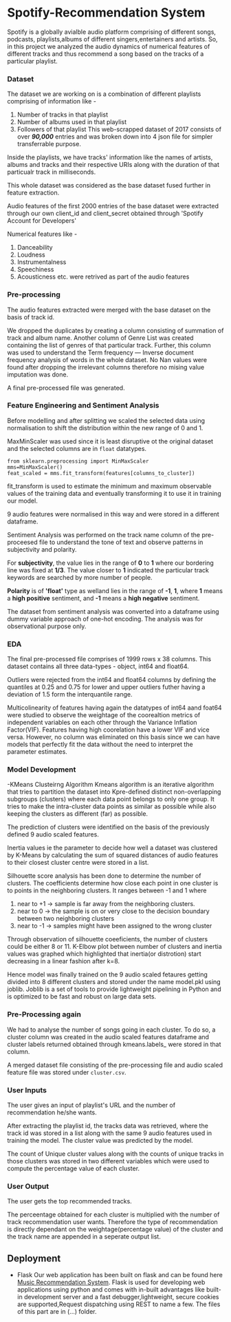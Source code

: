 # Spotify-Recommendation System
Spotify is a globally avialble audio platform comprising of different songs, podcasts, playlists,albums of different singers,entertainers and artists.
So, in this project we analyzed the audio dynamics of numerical features of different tracks and thus recommend a song based on the  tracks of a particular playlist. 


### Dataset
The dataset we are working on is a combination of different playlists comprising of information like -
1. Number of tracks in that playlist
2. Number of albums used in that playlist
3. Followers of that playlist
This  web-scrapped dataset of 2017 consists of over ***90,000*** entries and was broken down into 4 json file for simpler transferrable purpose.

Inside the playlists, we have tracks' information like the names of artists, albums and tracks and their respective URIs along with the duration of that particualr track in milliseconds.

This whole dataset was considered as the base dataset fused further in feature extraction.

Audio features of the first 2000 entries of the base dataset were extracted through our own client_id and client_secret  obtained through 'Spotify Account for Developers'

Numerical features like  -
1. Danceability
2. Loudness
3. Instrumentalness
4. Speechiness
5. Acousticness etc. 
were retrived as part of the audio features

### Pre-processing 
The audio features extracted were merged with the base dataset on the basis of track id.

We dropped the duplicates by creating a column consisting of summation of track and album name.
Another column of Genre List was created containing the list of genres of that particular track. Further, this column was used to understand the Term frequency — Inverse document frequency analysis of words in the whole dataset. 
No Nan values were found after dropping the irrelevant columns therefore no mising value imputation was done.

A final pre-processed file was generated. 

### Feature Engineering and Sentiment Analysis
Before modelling and after splitting we scaled the selected data using normalisation to shift the distribution within the new range of 0 and 1.

 MaxMinScaler was used since it is least disruptive ot the original dataset and the selected columns are in ```float``` datatypes.
 ``` 
from sklearn.preprocessing import MinMaxScaler
mms=MinMaxScaler()
feat_scaled = mms.fit_transform(features[columns_to_cluster])
```

fit_transform is used to estimate the minimum and maximum observable values of the training data and eventually transforming it to use it in training our model.

9 audio features were normalised in this way and were stored in a different dataframe.

Sentiment Analysis was performed on the track name column of the pre-proceesed file to understand the tone of text and observe patterns in subjectivity and polarity.

For **subjectivity**, the value lies in the range of **0** to **1** where our bordering line was fixed at **1/3**. The value closer to **1** indicated the particular track keywords are searched by more number of people.

**Polarity** is of **'float'** type as welland lies in the range of **-1**, **1**, where **1** means a **high positive** sentiment, and **-1** means a **high negative** sentiment.

The dataset from sentiment analysis was converted into a dataframe using dummy variable approach of one-hot encoding. The analysis was for observational purpose only.

### EDA 

The final pre-processed file comprises of 1999 rows x 38 columns.
This dataset contains all three data-types - object, int64 and float64. 

Outliers were rejected from the int64 and float64 columns by defining the quantiles at 0.25 and 0.75 for lower and upper outliers futher having a deviation of 1.5 form the interquantile range.

Multicolinearity of features having again the datatypes of int64 aand foat64 were studied to observe the weightage of the coorealtion metrics of independent variables on each other through the Variance Inflation Factor(VIF). Features having high coorelation have a lower VIF and vice versa. However, no column was eliminated on this basis since we can have models that perfectly fit the data without the need to interpret the parameter estimates.

### Model Development 
-KMeans Clusteirng Algorithm
Kmeans algorithm is an iterative algorithm that tries to partition the dataset into Kpre-defined distinct non-overlapping subgroups (clusters) where each data point belongs to only one group. It tries to make the intra-cluster data points as similar as possible while also keeping the clusters as different (far) as possible.

The prediction of clusters were identified on the basis of the previously defined 9 audio scaled features.

Inertia values ie the parameter to decide how well a dataset was clustered by K-Means by calculating the sum of squared distances of audio features to their closest cluster centre were stored in a list.

Silhouette score analysis has been done to determine the number of clusters. The coefficients determine how close each point in one cluster is to points in the neighboring clusters. It ranges between -1 and 1 where
1. near to +1 -> sample is far away from the neighboring clusters.
2. near to 0 ->  the sample is on or very close to the decision boundary between two neighboring clusters
3. near to -1 -> samples might have been assigned to the wrong cluster

Through observation of silhouette coeeficients, the number of clusters could be either 8 or 11.
K-Elbow plot between number of clusters and inertia values was graphed which highlighted that inertia(or distrotion) start decreasing in a linear fashion after k=8.

Hence model was finally trained on the 9 audio scaled fetaures getting divided into 8 different clusters and stored under the name model.pkl using joblib.
Joblib is a set of tools to provide lightweight pipelining in Python and is optimized to be fast and robust on large data sets.

### Pre-Processing again
We had to analyse the number of songs going in each cluster.
To do so, a cluster column was created in the audio scaled features dataframe and cluster labels returned obtained through kmeans.labels_ were stored in that column.

A merged dataset file consisting of the pre-processing file and audio scaled feature file was stored under ``cluster.csv``.

### User Inputs 
The user gives an input of playlist's URL and the number of recommendation he/she wants.

After extracting the playlist id, the tracks data was retrieved, where the track id was stored in a list along with the same 9 audio features used in training the model.
The cluster value was predicted by the model.

The count of Unique cluster values along with the counts of unique tracks in those clusters was stored in two different variables which were used to compute the percentage value of each cluster.

### User Output
The user gets the top recommended tracks.

The perceentage obtained for each cluster is multiplied with the number of track recommendation user wants. 
Therefore the type of recommendation is directly dependant on the weightage(percentage value) of the cluster and the track name are appended in a seperate output list.


## Deployment 
 - Flask
 Our web application has been built on flask and can be found here [Music Recommendation System](...........).
 Flask is used for developing web applications using python and comes with in-built advantages like built-in development server and a fast debugger,lightweight, secure  cookies are supported,Request dispatching using REST to name a few. The files of this part are in (...) folder.







